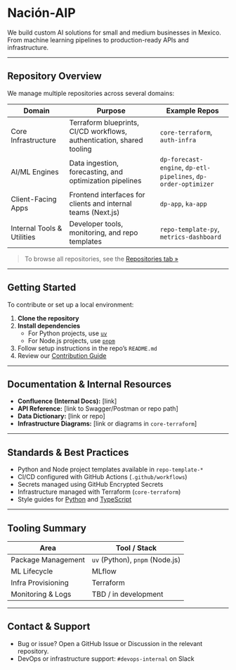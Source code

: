 # Nación-AIP

We build custom AI solutions for small and medium businesses in Mexico.  
From machine learning pipelines to production-ready APIs and infrastructure.

---

## Repository Overview

We manage multiple repositories across several domains:

| Domain                   | Purpose                                                              | Example Repos                                 |
|--------------------------|----------------------------------------------------------------------|-----------------------------------------------|
| Core Infrastructure      | Terraform blueprints, CI/CD workflows, authentication, shared tooling| `core-terraform`, `auth-infra`                |
| AI/ML Engines            | Data ingestion, forecasting, and optimization pipelines              | `dp-forecast-engine`, `dp-etl-pipelines`, `dp-order-optimizer` |
| Client-Facing Apps       | Frontend interfaces for clients and internal teams (Next.js)         | `dp-app`, `ka-app`                            |
| Internal Tools & Utilities | Developer tools, monitoring, and repo templates                   | `repo-template-py`, `metrics-dashboard`       |

> To browse all repositories, see the [Repositories tab »](https://github.com/orgs/Nacion-AIP/repositories)

---

## Getting Started

To contribute or set up a local environment:

1. **Clone the repository**
2. **Install dependencies**
   - For Python projects, use [`uv`](https://github.com/astral-sh/uv)
   - For Node.js projects, use [`pnpm`](https://pnpm.io/)
3. Follow setup instructions in the repo’s `README.md`
4. Review our [Contribution Guide](https://github.com/Nacion-AIP/.github/blob/main/CONTRIBUTING.md)

---

## Documentation & Internal Resources

- **Confluence (Internal Docs):** [link]
- **API Reference:** [link to Swagger/Postman or repo path]
- **Data Dictionary:** [link or repo]
- **Infrastructure Diagrams:** [link or diagrams in `core-terraform`]

---

## Standards & Best Practices

- Python and Node project templates available in `repo-template-*`
- CI/CD configured with GitHub Actions (`.github/workflows`)
- Secrets managed using GitHub Encrypted Secrets
- Infrastructure managed with Terraform (`core-terraform`)
- Style guides for [Python](https://link-to-python-style-guide) and [TypeScript](https://link-to-ts-style-guide)

---

## Tooling Summary

| Area              | Tool / Stack                      |
|-------------------|-----------------------------------|
| Package Management| `uv` (Python), `pnpm` (Node.js)   |
| ML Lifecycle      | MLflow                            |
| Infra Provisioning| Terraform                         |
| Monitoring & Logs | TBD / in development              |

---

## Contact & Support

- Bug or issue? Open a GitHub Issue or Discussion in the relevant repository.
- DevOps or infrastructure support: `#devops-internal` on Slack
